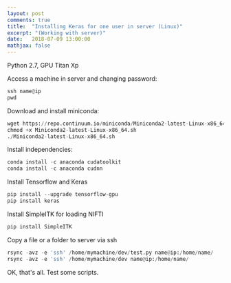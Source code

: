 ```yaml
---
layout: post
comments: true
title:  "Installing Keras for one user in server (Linux)"
excerpt: "(Working with server)"
date:   2018-07-09 13:00:00
mathjax: false
---
```


Python 2.7, GPU Titan Xp

Access a machine in server and changing password:

```python
ssh name@ip
pwd
```

Download and install miniconda:

```python
wget https://repo.continuum.io/miniconda/Miniconda2-latest-Linux-x86_64.sh
chmod +x Miniconda2-latest-Linux-x86_64.sh
./Miniconda2-latest-Linux-x86_64.sh
```

Install independencies:
```python
conda install -c anaconda cudatoolkit
conda install -c anaconda cudnn 
```

Install Tensorflow and Keras
```python
pip install --upgrade tensorflow-gpu
pip install keras
```

Install SimpleITK for loading NIFTI
```python
pip install SimpleITK
```
Copy a file or a folder to server via ssh
```python
rsync -avz -e 'ssh' /home/mymachine/dev/test.py name@ip:/home/name/
rsync -avz -e 'ssh' /home/mymachine/dev name@ip:/home/name/
```

OK, that's all. Test some scripts.
